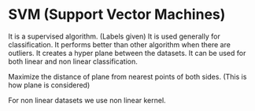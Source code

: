 # SVM (Support Vector Machines)
It is a supervised algorithm. (Labels given)
It is used generally for classification.
It performs better than other algorithm when there are outliers.
It creates a hyper plane between the datasets.
It can be used for both linear and non linear classification.


Maximize the distance of plane from nearest points of both sides. (This is how plane is considered)

For non linear datasets we use non linear kernel.
